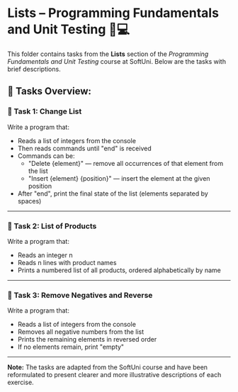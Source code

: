 # Lists – Programming Fundamentals and Unit Testing 🧑💻

This folder contains tasks from the **Lists** section of the _Programming Fundamentals and Unit Testing_ course at SoftUni. Below are the tasks with brief descriptions.

## 🔧 Tasks Overview:

### 📝 Task 1: Change List  
Write a program that:  
- Reads a list of integers from the console  
- Then reads commands until "end" is received  
- Commands can be:  
  - "Delete {element}" — remove all occurrences of that element from the list  
  - "Insert {element} {position}" — insert the element at the given position  
- After "end", print the final state of the list (elements separated by spaces)

---

### 📝 Task 2: List of Products  
Write a program that:  
- Reads an integer n  
- Reads n lines with product names  
- Prints a numbered list of all products, ordered alphabetically by name

---

### 📝 Task 3: Remove Negatives and Reverse  
Write a program that:  
- Reads a list of integers from the console  
- Removes all negative numbers from the list  
- Prints the remaining elements in reversed order  
- If no elements remain, print "empty"

---

**Note:** The tasks are adapted from the SoftUni course and have been reformulated to present clearer and more illustrative descriptions of each exercise.

